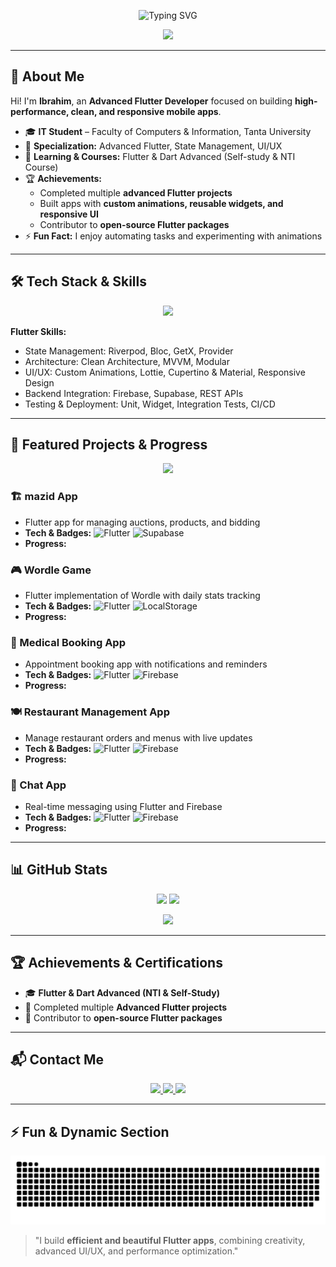 <!-- Animated Banner -->
<p align="center">
  <img src="https://readme-typing-svg.herokuapp.com?font=Fira+Code&size=30&pause=1000&color=00C4FF&center=true&vCenter=true&width=800&lines=👋+Hi,+I'm+Ibrahim+El-Shishtawy;🚀+Advanced+Flutter+Developer;💡+Building+Beautiful+Apps+&+Efficient+Apps" alt="Typing SVG" />
</p>

<p align="center">
  <img src="https://github.com/ibrahimshishtawy/ibrahimshishtawy/raw/main/assets/flutter_avatar.gif" width="150" />
</p>

---

## 🌟 About Me
Hi! I'm **Ibrahim**, an **Advanced Flutter Developer** focused on building **high-performance, clean, and responsive mobile apps**.  

- 🎓 **IT Student** – Faculty of Computers & Information, Tanta University  
- 🚀 **Specialization:** Advanced Flutter, State Management, UI/UX  
- 🌱 **Learning & Courses:** Flutter & Dart Advanced (Self-study & NTI Course)  
- 🏆 **Achievements:**  
  - Completed multiple **advanced Flutter projects**  
  - Built apps with **custom animations, reusable widgets, and responsive UI**  
  - Contributor to **open-source Flutter packages**  
- ⚡ **Fun Fact:** I enjoy automating tasks and experimenting with animations  

---

## 🛠 Tech Stack & Skills

<p align="center">
  <img src="https://skillicons.dev/icons?i=flutter,dart,firebase,riverpod,bloc,getx,provider,git,github,vscode,figma&perline=6" />
</p>

**Flutter Skills:**  
- State Management: Riverpod, Bloc, GetX, Provider  
- Architecture: Clean Architecture, MVVM, Modular  
- UI/UX: Custom Animations, Lottie, Cupertino & Material, Responsive Design  
- Backend Integration: Firebase, Supabase, REST APIs  
- Testing & Deployment: Unit, Widget, Integration Tests, CI/CD  

---

## 🚀 Featured Projects & Progress

<p align="center">
  <img src="https://github.com/ibrahimshishtawy/ibrahimshishtawy/raw/main/assets/flutter_projects.gif" width="400" />
</p>

### 🏗 mazid App
- Flutter app for managing auctions, products, and bidding  
- **Tech & Badges:** ![Flutter](https://img.shields.io/badge/Flutter-02569B?style=flat-square&logo=flutter&logoColor=white) ![Supabase](https://img.shields.io/badge/Supabase-FFCA28?style=flat-square&logo=firebase&logoColor=white)  
- **Progress:**  
 

### 🎮 Wordle Game
- Flutter implementation of Wordle with daily stats tracking  
- **Tech & Badges:** ![Flutter](https://img.shields.io/badge/Flutter-02569B?style=flat-square&logo=flutter&logoColor=white) ![LocalStorage](https://img.shields.io/badge/SharedPrefs-4FC08D?style=flat-square&logoColor=white)  
- **Progress:**  


### 🏥 Medical Booking App
- Appointment booking app with notifications and reminders  
- **Tech & Badges:** ![Flutter](https://img.shields.io/badge/Flutter-02569B?style=flat-square&logo=flutter&logoColor=white) ![Firebase](https://img.shields.io/badge/Firebase-FFCA28?style=flat-square&logo=firebase&logoColor=white)  
- **Progress:**  

### 🍽 Restaurant Management App
- Manage restaurant orders and menus with live updates  
- **Tech & Badges:** ![Flutter](https://img.shields.io/badge/Flutter-02569B?style=flat-square&logo=flutter&logoColor=white) ![Firebase](https://img.shields.io/badge/Firebase-FFCA28?style=flat-square&logo=firebase&logoColor=white)  
- **Progress:**  

### 💬 Chat App
- Real-time messaging using Flutter and Firebase  
- **Tech & Badges:** ![Flutter](https://img.shields.io/badge/Flutter-02569B?style=flat-square&logo=flutter&logoColor=white) ![Firebase](https://img.shields.io/badge/Firebase-FFCA28?style=flat-square&logo=firebase&logoColor=white)  
- **Progress:**  

---

## 📊 GitHub Stats

<p align="center">
  <img src="https://github-readme-stats.vercel.app/api?username=ibrahimshishtawy&show_icons=true&theme=tokyonight&hide_border=true&count_private=true" height="170"/>
  <img src="https://github-readme-streak-stats.herokuapp.com/?user=ibrahimshishtawy&theme=tokyonight&hide_border=true" height="170"/>
</p>

<p align="center">
  <img src="https://github-readme-stats.vercel.app/api/top-langs/?username=ibrahimshishtawy&layout=compact&theme=tokyonight&hide_border=true" height="170"/>
</p>

---

## 🏆 Achievements & Certifications
- 🎓 **Flutter & Dart Advanced (NTI & Self-Study)**  
- 🥇 Completed multiple **Advanced Flutter projects**  
- 📄 Contributor to **open-source Flutter packages**  

---

## 📬 Contact Me

<p align="center">
  <a href="https://www.linkedin.com/in/ibrahim-el-sheshtawy-0a67b334a" target="_blank">
    <img src="https://img.shields.io/badge/-LinkedIn-0077B5?style=for-the-badge&logo=linkedin&logoColor=white"/>
  </a>
  <a href="mailto:shishtawyhima@gmail.com" target="_blank">
    <img src="https://img.shields.io/badge/-Gmail-D14836?style=for-the-badge&logo=gmail&logoColor=white"/>
  </a>
  <a href="tel:01223070571" target="_blank">
    <img src="https://img.shields.io/badge/-Phone-25D366?style=for-the-badge&logo=whatsapp&logoColor=white"/>
  </a>
</p>

---

## ⚡ Fun & Dynamic Section

<p align="center">
  <img src="https://raw.githubusercontent.com/Platane/snk/output/github-contribution-grid-snake.svg" alt="snake animation" />
</p>

> "I build **efficient and beautiful Flutter apps**, combining creativity, advanced UI/UX, and performance optimization."  

